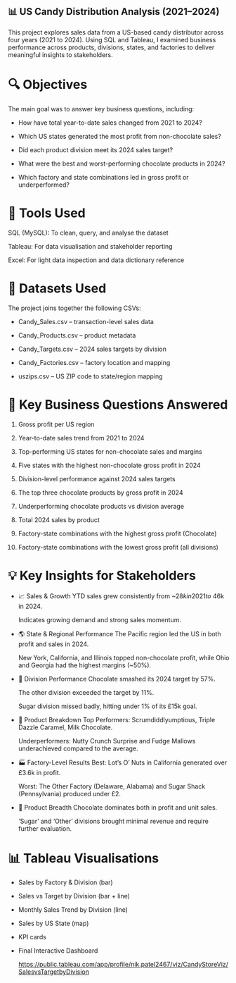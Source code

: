 ## 📊 US Candy Distribution Analysis (2021–2024)
This project explores sales data from a US-based candy distributor across four years (2021 to 2024). Using SQL and Tableau, I examined business performance across products, divisions, states, and factories to deliver meaningful insights to stakeholders.

# 🔍 Objectives
The main goal was to answer key business questions, including:

- How have total year-to-date sales changed from 2021 to 2024?

- Which US states generated the most profit from non-chocolate sales?

- Did each product division meet its 2024 sales target?

- What were the best and worst-performing chocolate products in 2024?

- Which factory and state combinations led in gross profit or underperformed?

# 🧮 Tools Used
SQL (MySQL): To clean, query, and analyse the dataset

Tableau: For data visualisation and stakeholder reporting

Excel: For light data inspection and data dictionary reference

# 📁 Datasets Used
The project joins together the following CSVs:

- Candy_Sales.csv – transaction-level sales data

- Candy_Products.csv – product metadata

- Candy_Targets.csv – 2024 sales targets by division

- Candy_Factories.csv – factory location and mapping

- uszips.csv – US ZIP code to state/region mapping

# 🧠 Key Business Questions Answered
1. Gross profit per US region

2. Year-to-date sales trend from 2021 to 2024

3. Top-performing US states for non-chocolate sales and margins

4. Five states with the highest non-chocolate gross profit in 2024

5. Division-level performance against 2024 sales targets

6. The top three chocolate products by gross profit in 2024

7. Underperforming chocolate products vs division average

8. Total 2024 sales by product

9. Factory-state combinations with the highest gross profit (Chocolate)

10. Factory-state combinations with the lowest gross profit (all divisions)

# 💡 Key Insights for Stakeholders
- 📈 Sales & Growth
  YTD sales grew consistently from ~$28k in 2021 to ~$46k in 2024.

  Indicates growing demand and strong sales momentum.

- 🌎 State & Regional Performance
  The Pacific region led the US in both profit and sales in 2024.

  New York, California, and Illinois topped non-chocolate profit, while Ohio and Georgia had the highest margins (~50%).

- 🎯 Division Performance
  Chocolate smashed its 2024 target by 57%.

  The other division exceeded the target by 11%.

  Sugar division missed badly, hitting under 1% of its £15k goal.

- 🍫 Product Breakdown
  Top Performers: Scrumdiddlyumptious, Triple Dazzle Caramel, Milk Chocolate.

  Underperformers: Nutty Crunch Surprise and Fudge Mallows underachieved compared to the average.

- 🏭 Factory-Level Results
  Best: Lot’s O’ Nuts in California generated over £3.6k in profit.

  Worst: The Other Factory (Delaware, Alabama) and Sugar Shack (Pennsylvania) produced under £2.

- 🧁 Product Breadth
  Chocolate dominates both in profit and unit sales.

  ‘Sugar’ and ‘Other’ divisions brought minimal revenue and require further evaluation.

# 📊 Tableau Visualisations
- Sales by Factory & Division (bar)

- Sales vs Target by Division (bar + line)

- Monthly Sales Trend by Division (line)

- Sales by US State (map)

- KPI cards

- Final Interactive Dashboard

  https://public.tableau.com/app/profile/nik.patel2467/viz/CandyStoreViz/SalesvsTargetbyDivision
